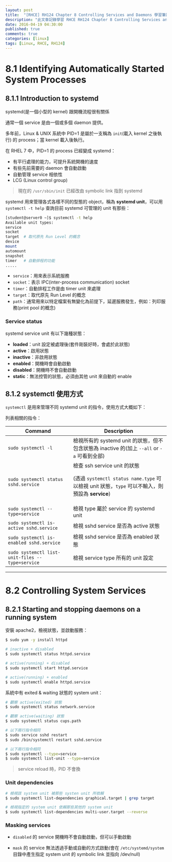 ```yaml
---
layout: post
title:  "[RHCE] RH124 Chapter 8 Controlling Services and Daemons 學習筆記"
description: "此文章記錄學習 RHCE RH124 Chapter 8 Controlling Services and Daemons 所留下的內容"
date: 2016-04-19 04:30:00
published: true
comments: true
categories: [linux]
tags: [Linux, RHCE, RH124]
---
```


8.1 Identifying Automatically Started System Processes
======================================================

## 8.1.1 Introduction to systemd

systemd(是一個小型的 kernel) 跟開機流程很有關係

通常一個 service 是由一個或多個 daemon 提供。

多年前，Linux & UNIX 系統中 PID=1 是屬於一支稱為 `init`(載入 kernel 之後執行) 的 process；當 kernel 載入後執行。

在 RHEL 7 中，PID=1 的 process 已經變成 systemd：
- 有平行處理的能力，可提升系統開機的速度
- 有些先前需要的 daemon 會自動啟動
- 自動管理 service 相依性
- LCG (Linux control group)

> 現在的 `/usr/sbin/init` 已經改由 symbolic link 指到 systemd

systemd 用來管理各式各樣不同的型態的 object，稱為 **systemd unit**，可以用 `systemctl -t help` 查詢目前 systemd 可管理的 unit 有那些：

```bash
[student@server0 ~]$ systemctl -t help
Available unit types:
service
socket
target  # 取代原先 Run Level 的概念
device
mount
automount
snapshot
timer   # 自動排程的功能
.....
```
- `service`：用來表示系統服務
- `socket`：表示 IPC(inter-process communication) socket
- `timer`：自動排程工作是由 timer unit 來處理
- `target`：取代原先 Run Level 的概念
- `path`：通常用來以特定檔案有無變化為前提下，延遲服務發生，例如：列印服務(print pool 的概念)

### Service status

systemd service unit 有以下幾種狀態：

- **loaded**：unit 設定被處理後(套件剛裝好時，會處於此狀態)
- **active**：啟用狀態
- **inactive**：非啟用狀態
- **enabled**：開機時會自動啟動
- **disabled**：開機時不會自動啟動
- **static**：無法控管的狀態，必須由其他 unit 來自動的 enable

## 8.1.2 systemctl 使用方式

`systemctl` 是用來管理不同 systemd unit 的指令，使用方式大概如下：

列表相關的指令：

| Command | Description |
|---------|-------------|
| `sudo systemctl -l` | 檢視所有的 systemd unit 的狀態，但不包含狀態為 inactive 的(加上 `--all` or `-a` 可看到全部) |
| `sudo systemctl status sshd.service` | 檢查 ssh service unit 的狀態<p />(透過 `systemctl status name.type` 可以檢視 unit 狀態，`type` 可以不輸入，則預設為 **service**) |
| `sudo systemctl --type=service` | 檢視 type 屬於 service 的 systemd unit |
| `sudo systemctl is-active sshd.service` | 檢視 sshd service 是否為 active 狀態 |
| `sudo systemctl is-enabled sshd.service` | 檢視 sshd service 是否為 enabled 狀態 |
| `sudo systemctl list-unit-files --type=service` | 檢視 service type 所有的 unit 設定 |

----------------------------------------

8.2 Controlling System Services
===============================

## 8.2.1 Starting and stopping daemons on a running system

安裝 apache2，檢視狀態，並啟動服務：

``` bash
$ sudo yum -y install httpd

# inactive + disabled
$ sudo systemctl status httpd.service

# active(running) + disabled
$ sudo systemctl start httpd.service

# active(running) + enabled
$ sudo systemctl enable httpd.service
```

系統中有 exited & waiting 狀態的 system unit：

``` bash
# 觀察 active(exited) 狀態
$ sudo systemctl status network.service

# 觀察 active(waiting) 狀態
$ sudo systemctl status cups.path
```

``` bash
# 以下兩行指令相同
$ sudo service sshd restart
$ sudo /bin/systemctl restart sshd.service

# 以下兩行指令相同
$ sudo systemctl --type=service
$ sudo systemctl list-unit --type=service
```

> service reload 時，PID 不會換

### Unit dependencies

``` bash
# 檢視該 system unit 被那些 systen unit 所依賴
$ sudo systemctl list-dependencies graphical.target | grep target

# 檢視指定的 system unit 依賴那些其他的 system unit
$ sudo systemctl list-dependencies multi-user.target --reverse
```

### Masking services

- `disabled` 的 service 開機時不會自動啟動，但可以手動啟動

- `mask` 的 service 無法透過手動或自動的方式啟動(會在 `/etc/systemd/system` 目錄中產生指定 system unit 的 symbolic link 並指向 /dev/null)
